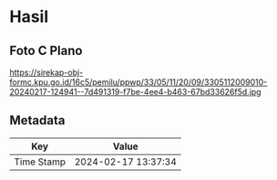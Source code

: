 # Hasil

## Foto C Plano

https://sirekap-obj-formc.kpu.go.id/16c5/pemilu/ppwp/33/05/11/20/09/3305112009010-20240217-124941--7d491319-f7be-4ee4-b463-67bd33626f5d.jpg


## Metadata

| Key        | Value               |
| ---------- | ------------------- |
| Time Stamp | 2024-02-17 13:37:34 |



